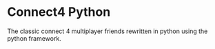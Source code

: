 # Connect4 Python

The classic connect 4 multiplayer friends rewritten in python using the python framework.
